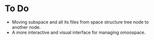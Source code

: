 # To Do

- Moving subspace and all its files from space structure tree node to another node.
- A more interactive and visual interface for managing omoospace.
